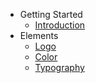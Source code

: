 - Getting Started
    - [Introduction](/)
- Elements
    - [Logo](/guide/logo)
    - [Color](/guide/color)
    - [Typography](/guide/typography)